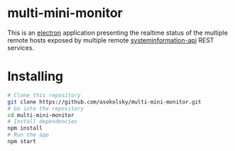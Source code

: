 # multi-mini-monitor

This is an [electron](https://electronjs.org) application presenting the realtime status of the multiple remote hosts exposed by multiple remote [systeminformation-api](https://github.com/asokolsky/systeminformation-api) REST services.

# Installing

```bash
# Clone this repository
git clone https://github.com/asokolsky/multi-mini-monitor.git
# Go into the repository
cd multi-mini-monitor
# Install dependencies
npm install
# Run the app
npm start
```
